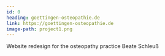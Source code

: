 ```yaml
---
id: 0
heading: goettingen-osteopathie.de
link: https://goettingen-osteopathie.de
image-path: project1.png
---
```

Website redesign for the osteopathy practice Beate Schleuß
